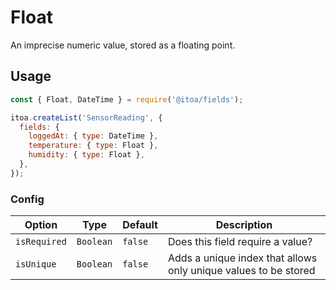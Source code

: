<!--[meta]
section: api
subSection: field-types
title: Float
[meta]-->

# Float

An imprecise numeric value, stored as a floating point.

## Usage

```js
const { Float, DateTime } = require('@itoa/fields');

itoa.createList('SensorReading', {
  fields: {
    loggedAt: { type: DateTime },
    temperature: { type: Float },
    humidity: { type: Float },
  },
});
```

### Config

| Option       | Type      | Default | Description                                                     |
| ------------ | --------- | ------- | --------------------------------------------------------------- |
| `isRequired` | `Boolean` | `false` | Does this field require a value?                                |
| `isUnique`   | `Boolean` | `false` | Adds a unique index that allows only unique values to be stored |
